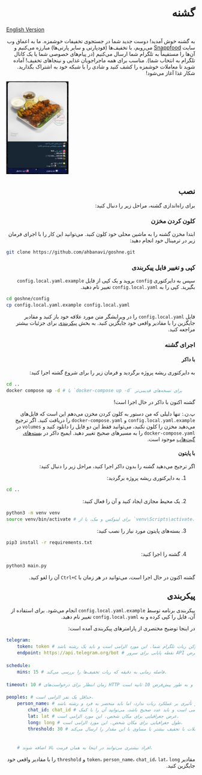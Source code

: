 <div dir="rtl">

# گشنه

</div>

[English Version](README.md)

<div dir="rtl">

به گشنه خوش آمدید! دوست جدید شما در جستجوی تخفیفات خوشمزه. ما به اعماق وب سایت [Snappfood](https://snappfood.ir/) می‌رویم، با تخفیف‌ها (فودپارتی و سایر پارتی‌ها) مبارزه می‌کنیم و آن‌ها را مستقیماً به تلگرام شما ارسال می‌کنیم (در پیام‌های خصوصی شما یا یک کانال تلگرام به انتخاب شما). مناسب برای همه ماجراجویان غذایی و نینجاهای تخفیف! آماده شوید تا معاملات خوشمزه را کشف کنید و شادی را با شبکه خود به اشتراک بگذارید. شکار غذا آغاز می‌شود!

</div>

<img src="resource/screenshot.png" alt="تصویر گشنه در حال اجرا" width="33%" />


<div dir="rtl">

## نصب

برای راه‌اندازی گشنه، مراحل زیر را دنبال کنید:


### کلون کردن مخزن


ابتدا مخزن گشنه را به ماشین محلی خود کلون کنید. می‌توانید این کار را با اجرای فرمان زیر در ترمینال خود انجام دهید:

</div>

```bash
git clone https://github.com/ahbanavi/goshne.git
```


<div dir="rtl">

### کپی و تغییر فایل پیکربندی

سپس به دایرکتوری `config` بروید و یک کپی از فایل `config.local.yaml.example` بگیرید. کپی را به `config.local.yaml` تغییر نام دهید.

</div>

```bash
cd goshne/config
cp config.local.yaml.example config.local.yaml
```

<div dir="rtl">

فایل `config.local.yaml` را در ویرایشگر متن مورد علاقه خود باز کنید و مقادیر جایگزین را با مقادیر واقعی خود جایگزین کنید. به بخش [پیکربندی](#پیکربندی) برای جزئیات بیشتر مراجعه کنید.

### اجرای گشنه

#### با داکر


به دایرکتوری ریشه پروژه برگردید و فرمان زیر را برای شروع گشنه اجرا کنید:

</div>

```bash
cd ..
docker compose up -d # یا `docker-compose up -d` برای نسخه‌های قدیمی‌تر
```

<div dir="rtl">

گشنه اکنون با داکر در حال اجرا است!

پ.ن.: تنها دلیلی که من دستور به کلون کردن مخزن می‌دهم این است که فایل‌های `config.local.yaml.example` و `docker-compose.yaml` را دریافت کنید. اگر ترجیح می‌دهید مخزن را کلون نکنید، می‌توانید فقط این دو فایل را دانلود کنید و `volumes` در `docker-compose.yaml` را به مسیرهای صحیح تغییر دهید. ایمیج داکر در [بسته‌های گیت‌هاب](https://github.com/ahbanavi/goshne/pkgs/container/goshne) موجود است.

<div dir="rtl">

#### با پایتون

اگر ترجیح می‌دهید گشنه را بدون داکر اجرا کنید، مراحل زیر را دنبال کنید:

</div>

1. به دایرکتوری ریشه پروژه برگردید:

</div>

```bash
cd ..
```

<div dir="rtl">

2. یک محیط مجازی ایجاد کنید و آن را فعال کنید:

</div>

```bash
python3 -m venv venv
source venv/bin/activate # برای لینوکس و مک، یا از `venv\Scripts\activate.bat` برای cmd ویندوز و `venv\Scripts\Activate.ps1` برای پاورشل استفاده کنید.
```

<div dir="rtl">

3. بسته‌های پایتون مورد نیاز را نصب کنید:

</div>

```bash
pip3 install -r requirements.txt
```

<div dir="rtl">

4. گشنه را اجرا کنید:

</div>

```bash
python3 main.py
```

<div dir="rtl">

گشنه اکنون در حال اجرا است، می‌توانید در هر زمان با `Ctrl+C` آن را لغو کنید.

## پیکربندی

پیکربندی برنامه توسط `config.local.yaml.example` انجام می‌شود. برای استفاده از آن، فایل را کپی کرده و به `config.local.yaml` تغییر نام دهید.

در اینجا توضیح مختصری از پارامترهای پیکربندی آمده است:

</div>

```yaml
telegram:
    token: token # توکن ربات تلگرام شما. این مورد الزامی است و باید یک رشته باشد.
    endpoint: https://api.telegram.org/bot # نقطه پایانی برای سرور API ربات تلگرام. این مورد اختیاری است و به طور پیش‌فرض https://api.telegram.org/bot است. توکن ربات شما به این اضافه خواهد شد.

schedule:
    mins: 15 # فاصله زمانی به دقیقه که ربات تخفیف‌ها را بررسی می‌کند.

timeout: 10 # زمان انتظار برای درخواست‌های HTTP به ثانیه. این مورد اختیاری است و به طور پیش‌فرض 10 ثانیه است.

peoples: # حداقل یک نفر الزامی است.
    person_name: # نام شخصی که معاملات به او ارسال می‌شود. می‌تواند هر چیزی باشد و تأثیری بر عملکرد ربات ندارد، اما باید منحصر به فرد و رشته باشد.
        chat_id: chat_id # شناسه چت تلگرام که ربات معاملات را به آن ارسال می‌کند. این مورد الزامی است و باید عدد صحیح باشد، می‌توانید آن را با کمک https://t.me/username_to_id_bot پیدا کنید.
        lat: lat # عرض جغرافیایی برای مکان شخص. این مورد الزامی است.
        long: long # طول جغرافیایی برای مکان شخص. این مورد الزامی است.
        threshold: 30 # آستانه تخفیف. این مورد اختیاری است و به طور پیش‌فرض 0 است. اگر تنظیم شود، ربات فقط معاملات با تخفیف بیشتر یا مساوی با این مقدار را ارسال می‌کند.


    # افراد بیشتری می‌توانند در اینجا به همان فرمت بالا اضافه شوند.
```

<div dir="rtl">

مقادیر `token`، `person_name`، `chat_id`، `lat`، `long` و `threshold` را با مقادیر واقعی خود جایگزین کنید.

</div>
